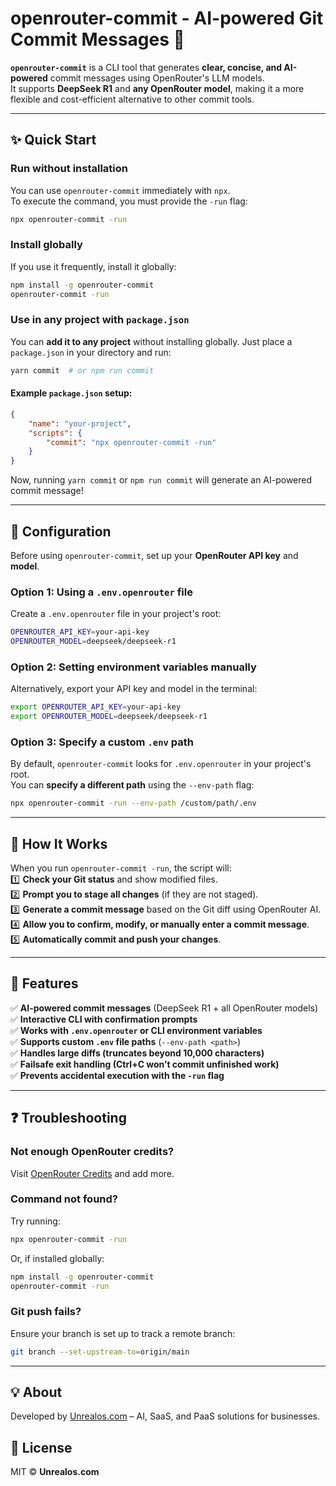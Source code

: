 # **openrouter-commit - AI-powered Git Commit Messages** 🚀  

**`openrouter-commit`** is a CLI tool that generates **clear, concise, and AI-powered** commit messages using OpenRouter's LLM models.  
It supports **DeepSeek R1** and **any OpenRouter model**, making it a more flexible and cost-efficient alternative to other commit tools.  

---

## **✨ Quick Start**  

### **Run without installation**
You can use `openrouter-commit` immediately with `npx`.  
To execute the command, you must provide the `-run` flag:  

```sh
npx openrouter-commit -run
```

### **Install globally**
If you use it frequently, install it globally:  
```sh
npm install -g openrouter-commit
openrouter-commit -run
```

### **Use in any project with `package.json`**
You can **add it to any project** without installing globally. Just place a `package.json` in your directory and run:  

```sh
yarn commit  # or npm run commit
```

#### **Example `package.json` setup:**
```json
{
    "name": "your-project",
    "scripts": {
        "commit": "npx openrouter-commit -run"
    }
}
```

Now, running `yarn commit` or `npm run commit` will generate an AI-powered commit message!

---

## **🔧 Configuration**
Before using `openrouter-commit`, set up your **OpenRouter API key** and **model**.

### **Option 1: Using a `.env.openrouter` file**  
Create a `.env.openrouter` file in your project's root:  
```sh
OPENROUTER_API_KEY=your-api-key
OPENROUTER_MODEL=deepseek/deepseek-r1
```

### **Option 2: Setting environment variables manually**  
Alternatively, export your API key and model in the terminal:  
```sh
export OPENROUTER_API_KEY=your-api-key
export OPENROUTER_MODEL=deepseek/deepseek-r1
```

### **Option 3: Specify a custom `.env` path**  
By default, `openrouter-commit` looks for `.env.openrouter` in your project's root.  
You can **specify a different path** using the `--env-path` flag:  
```sh
npx openrouter-commit -run --env-path /custom/path/.env
```

---

## **🚀 How It Works**
When you run `openrouter-commit -run`, the script will:  
1️⃣ **Check your Git status** and show modified files.  
2️⃣ **Prompt you to stage all changes** (if they are not staged).  
3️⃣ **Generate a commit message** based on the Git diff using OpenRouter AI.  
4️⃣ **Allow you to confirm, modify, or manually enter a commit message**.  
5️⃣ **Automatically commit and push your changes**.  

---

## **🔹 Features**
✅ **AI-powered commit messages** (DeepSeek R1 + all OpenRouter models)  
✅ **Interactive CLI with confirmation prompts**  
✅ **Works with `.env.openrouter` or CLI environment variables**  
✅ **Supports custom `.env` file paths** (`--env-path <path>`)  
✅ **Handles large diffs (truncates beyond 10,000 characters)**  
✅ **Failsafe exit handling (Ctrl+C won’t commit unfinished work)**  
✅ **Prevents accidental execution with the `-run` flag**  

---

## **❓ Troubleshooting**
### **Not enough OpenRouter credits?**
Visit [OpenRouter Credits](https://openrouter.ai/credits) and add more.

### **Command not found?**
Try running:
```sh
npx openrouter-commit -run
```
Or, if installed globally:
```sh
npm install -g openrouter-commit
openrouter-commit -run
```

### **Git push fails?**
Ensure your branch is set up to track a remote branch:
```sh
git branch --set-upstream-to=origin/main
```

---

## **💡 About**
Developed by [Unrealos.com](https://unrealos.com) – AI, SaaS, and PaaS solutions for businesses.

## **📜 License**
MIT © **Unrealos.com**
